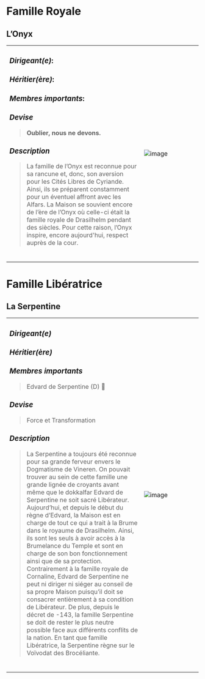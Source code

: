 # Famille Royale
## L’Onyx

<table>
<tr>
<td width="70%">

### _Dirigeant(e)_:  
### _Héritier(ère)_:  
### _Membres importants_:  
### _Devise_
> **Oublier, nous ne devons.**  

### _Description_
> La famille de l’Onyx est reconnue pour sa rancune et, donc, son aversion pour les Cités Libres de Cyriande. Ainsi, ils se préparent constamment pour un éventuel affront avec les Alfars. La Maison se souvient encore de l’ère de l’Onyx où celle-ci était la famille royale de Drasilhelm pendant des siècles. Pour cette raison, l’Onyx inspire, encore aujourd'hui, respect auprès de la cour.
</br>

</td>
<td width="30%">

![image](https://github.com/user-attachments/assets/883ca978-47bc-44d4-9d5f-2f43733a2e44)

</td>
</tr>
</table>

# Famille Libératrice
## La Serpentine
<table>
<td witdh="70%">

### _Dirigeant(e)_ 
### _Héritier(ère)_
### _Membres importants_ 
> Edvard de Serpentine (D) :large_orange_diamond:
### _Devise_
> Force et Transformation 
### _Description_
> La Serpentine a toujours été reconnue pour sa grande ferveur envers le Dogmatisme de Vineren. On pouvait trouver au sein de cette famille une grande lignée
de croyants avant même que le dokkalfar Edvard de Serpentine ne soit sacré Libérateur. Aujourd’hui, et depuis le début du règne d’Edvard, la Maison est en charge de tout ce qui a trait à la Brume dans le royaume de Drasilhelm. Ainsi, ils sont les seuls à avoir accès à la Brumelance du Temple et sont en charge de son bon fonctionnement ainsi que de sa protection.
> Contrairement à la famille royale de Cornaline, Edvard de Serpentine ne peut ni diriger ni siéger au conseil de sa propre Maison puisqu’il doit se consacrer entièrement à sa condition de Libérateur. De plus, depuis le décret de -143, la famille Serpentine se doit de rester le plus neutre possible face aux différents conflits de la nation. En tant que famille Libératrice, la Serpentine règne sur le Voïvodat des Brocéliante.
</br>
</td>
<td width="30%">
  
![image](https://github.com/user-attachments/assets/7fc8738a-e2a0-42f5-a629-a34d28e1cd32)

</td>
</table>
